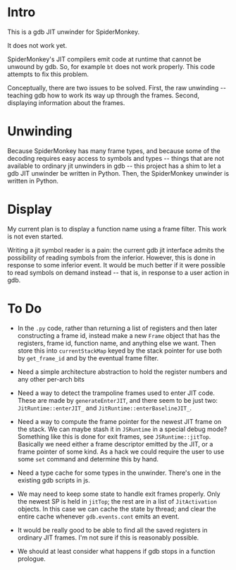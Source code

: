 # Intro

This is a gdb JIT unwinder for SpiderMonkey.

It does not work yet.

SpiderMonkey's JIT compilers emit code at runtime that cannot be
unwound by gdb.  So, for example `bt` does not work properly.  This
code attempts to fix this problem.

Conceptually, there are two issues to be solved.  First, the raw
unwinding -- teaching gdb how to work its way up through the frames.
Second, displaying information about the frames.

# Unwinding

Because SpiderMonkey has many frame types, and because some of the
decoding requires easy access to symbols and types -- things that are
not available to ordinary jit unwinders in gdb -- this project has a
shim to let a gdb JIT unwinder be written in Python.  Then, the
SpiderMonkey unwinder is written in Python.

# Display

My current plan is to display a function name using a frame filter.
This work is not even started.

Writing a jit symbol reader is a pain: the current gdb jit interface
admits the possibility of reading symbols from the inferior.  However,
this is done in response to some inferior event.  It would be much
better if it were possible to read symbols on demand instead -- that
is, in response to a user action in gdb.

# To Do

* In the `.py` code, rather than returning a list of registers and
  then later constructing a frame id, instead make a new `Frame`
  object that has the registers, frame id, function name, and anything
  else we want.  Then store this into `currentStackMap` keyed by the
  stack pointer for use both by `get_frame_id` and by the eventual
  frame filter.

* Need a simple architecture abstraction to hold the register numbers
  and any other per-arch bits

* Need a way to detect the trampoline frames used to enter JIT code.
  These are made by `generateEnterJIT`, and there seem to be just two:
  `JitRuntime::enterJIT_` and `JitRuntime::enterBaselineJIT_`.

* Need a way to compute the frame pointer for the newest JIT frame on
  the stack.  We can maybe stash it in `JSRuntime` in a special debug
  mode?  Something like this is done for exit frames, see
  `JSRuntime::jitTop`.  Basically we need either a frame descriptor
  emitted by the JIT, or a frame pointer of some kind.  As a hack we
  could require the user to use some `set` command and determine this
  by hand.

* Need a type cache for some types in the unwinder.  There's one in
  the existing gdb scripts in js.

* We may need to keep some state to handle exit frames properly.  Only
  the newest SP is held in `jitTop`; the rest are in a list of
  `JitActivation` objects.  In this case we can cache the state by
  thread; and clear the entire cache whenever `gdb.events.cont` emits
  an event.

* It would be really good to be able to find all the saved registers
  in ordinary JIT frames.  I'm not sure if this is reasonably possible.

* We should at least consider what happens if gdb stops in a function
  prologue.
